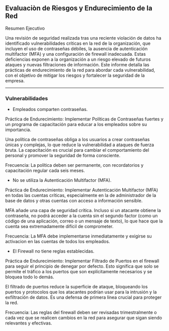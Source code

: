 ## Evaluaciòn de Riesgos y Endurecimiento de la Red

Resumen Ejecutivo

Una revisión de seguridad realizada tras una reciente violación de datos ha identificado vulnerabilidades críticas en la red de la organización, que incluyen el uso de contraseñas débiles, la ausencia de autenticación multifactor (MFA) y una configuración de firewall inadecuada. Estas deficiencias exponen a la organización a un riesgo elevado de futuros ataques y nuevas filtraciones de información. Este informe detalla las prácticas de endurecimiento de la red para abordar cada vulnerabilidad, con el objetivo de mitigar los riesgos y fortalecer la seguridad de la empresa.

----------

### Vulnerabilidades

- Empleados comparten contraseñas. 

Práctica de Endurecimiento: Implementar Políticas de Contraseñas fuertes y un programa de capacitación para educar a los empleados sobre su importancia.

Una política de contraseñas obliga a los usuarios a crear contraseñas únicas y complejas, lo que reduce la vulnerabilidad a ataques de fuerza bruta. La capacitación es crucial para cambiar el comportamiento del personal y promover la seguridad de forma consciente.

Frecuencia: La política deben ser permanente, con recordatorios y capacitación regular cada seis meses.

- No se utiliza la Autenticación Multifactor (MFA).

Práctica de Endurecimiento: Implementar Autenticación Multifactor (MFA) en todas las cuentas críticas, especialmente en la de administrador de la base de datos y otras cuentas con acceso a información sensible.

MFA añade una capa de seguridad crítica. Incluso si un atacante obtiene la contraseña, no podrá acceder a la cuenta sin el segundo factor (como un código de una aplicación, correo o un mensaje de texto), lo que hace que la cuenta sea extremadamente difícil de comprometer.

Frecuencia: La MFA debe implementarse inmediatamente y exigirse su activacion en las cuentas de todos los empleados.

- El Firewall no tiene reglas establecidas.

Práctica de Endurecimiento: Implementar Filtrado de Puertos en el firewall para seguir el principio de denegar por defecto. Esto significa que solo se permite el tráfico a los puertos que son explícitamente necesarios y se bloquea todo lo demás.

El filtrado de puertos reduce la superficie de ataque, bloqueando los puertos y protocolos que los atacantes podrían usar para la intrusión y la exfiltración de datos. Es una defensa de primera línea crucial para proteger la red.

Frecuencia: Las reglas del firewall deben ser revisadas trimestralmente o cada vez que se realicen cambios en la red para asegurar que sigan siendo relevantes y efectivas. 

